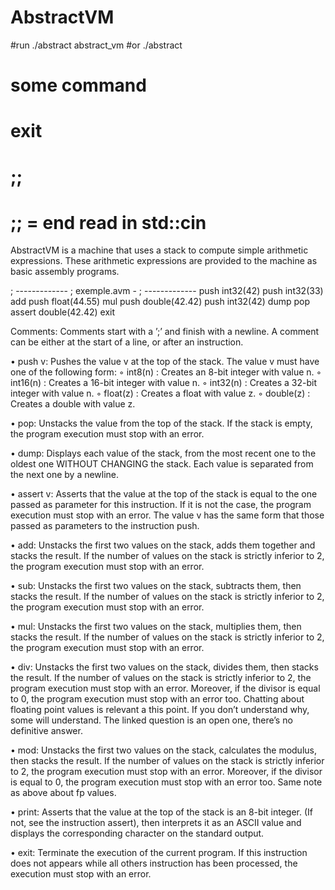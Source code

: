 # AbstractVM
#run ./abstract abstract_vm
#or ./abstract
#   some command
#   exit
#   ;;
#   ;; = end read in std::cin
AbstractVM is a machine that uses a stack to compute simple arithmetic expressions.
These arithmetic expressions are provided to the machine as basic assembly programs.

; -------------
; exemple.avm -
; -------------
push int32(42)
push int32(33)
add
push float(44.55)
mul
push double(42.42)
push int32(42)
dump
pop
assert double(42.42)
exit

Comments: Comments start with a ’;’ and finish with a newline. A comment can
be either at the start of a line, or after an instruction.

• push v: Pushes the value v at the top of the stack. The value v must have one of
the following form:
◦ int8(n) : Creates an 8-bit integer with value n.
◦ int16(n) : Creates a 16-bit integer with value n.
◦ int32(n) : Creates a 32-bit integer with value n.
◦ float(z) : Creates a float with value z.
◦ double(z) : Creates a double with value z.

• pop: Unstacks the value from the top of the stack. If the stack is empty, the
program execution must stop with an error.

• dump: Displays each value of the stack, from the most recent one to the oldest
one WITHOUT CHANGING the stack. Each value is separated from the next one
by a newline.

• assert v: Asserts that the value at the top of the stack is equal to the one passed
as parameter for this instruction. If it is not the case, the program execution must
stop with an error. The value v has the same form that those passed as parameters
to the instruction push.

• add: Unstacks the first two values on the stack, adds them together and stacks the
result. If the number of values on the stack is strictly inferior to 2, the program
execution must stop with an error.

• sub: Unstacks the first two values on the stack, subtracts them, then stacks the
result. If the number of values on the stack is strictly inferior to 2, the program
execution must stop with an error.

• mul: Unstacks the first two values on the stack, multiplies them, then stacks the
result. If the number of values on the stack is strictly inferior to 2, the program
execution must stop with an error.

• div: Unstacks the first two values on the stack, divides them, then stacks the result.
If the number of values on the stack is strictly inferior to 2, the program execution
must stop with an error. Moreover, if the divisor is equal to 0, the program execution
must stop with an error too. Chatting about floating point values is relevant a this
point. If you don’t understand why, some will understand. The linked question is
an open one, there’s no definitive answer.

• mod: Unstacks the first two values on the stack, calculates the modulus, then
stacks the result. If the number of values on the stack is strictly inferior to 2, the
program execution must stop with an error. Moreover, if the divisor is equal to 0,
the program execution must stop with an error too. Same note as above about fp
values.

• print: Asserts that the value at the top of the stack is an 8-bit integer. (If not,
see the instruction assert), then interprets it as an ASCII value and displays the
corresponding character on the standard output.

• exit: Terminate the execution of the current program. If this instruction does not
appears while all others instruction has been processed, the execution must stop
with an error.
